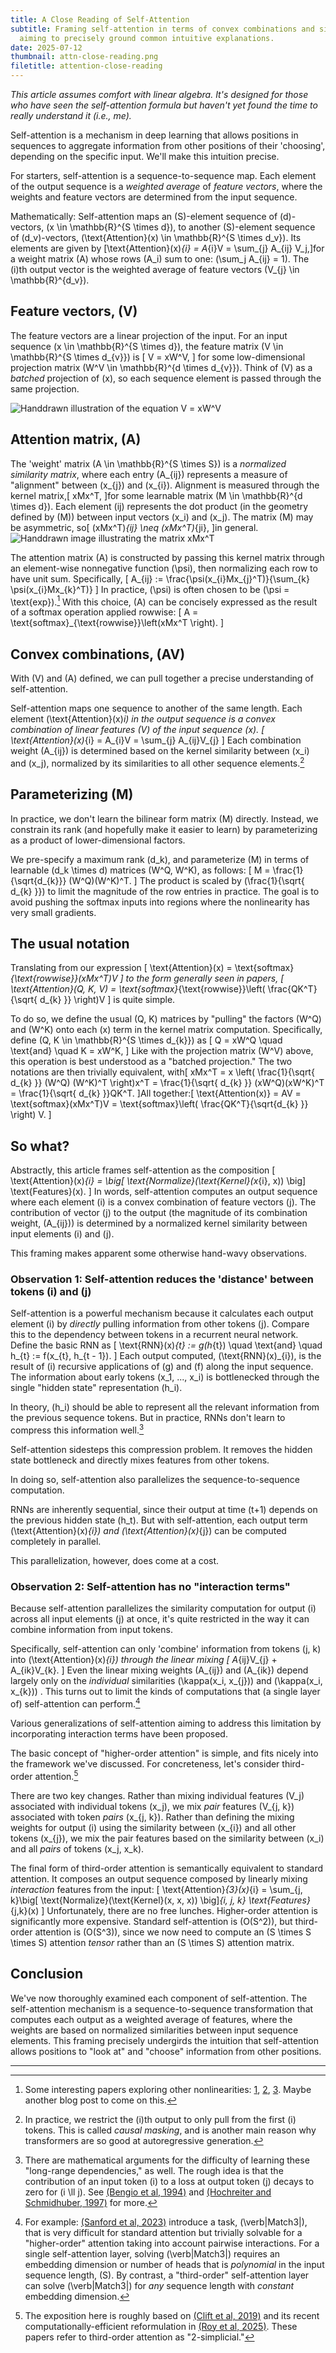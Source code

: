 ```yaml
---
title: A Close Reading of Self-Attention
subtitle: Framing self-attention in terms of convex combinations and similarity matrices,
  aiming to precisely ground common intuitive explanations.
date: 2025-07-12
thumbnail: attn-close-reading.png
filetitle: attention-close-reading
---
```

*This article assumes comfort with linear algebra. It's designed for those who have seen the self-attention formula but haven't yet found the time to really understand it (i.e., me).*


Self-attention is a mechanism in deep learning that allows positions in sequences to aggregate information from other positions of their 'choosing', depending on the specific input. We'll make this intuition precise.


For starters, self-attention is a sequence-to-sequence map. Each element of the output sequence is a *weighted average* of *feature vectors*, where the weights and feature vectors are determined from the input sequence.


Mathematically: Self-attention maps an \(S\)-element sequence of \(d\)-vectors, \(x \in \mathbb{R}^{S \times d}\), to another \(S\)-element sequence of \(d_v\)-vectors, \(\text{Attention}(x) \in \mathbb{R}^{S \times d_v}\). Its elements are given by \[\text{Attention}(x)_{i} = A_{i}V = \sum_{j} A_{ij} V_j,\]for a weight matrix \(A\) whose rows \(A_i\) sum to one: \(\sum_j A_{ij} = 1\). The \(i\)th output vector is the weighted average of feature vectors \(V_{j} \in \mathbb{R}^{d_v}\).


## Feature vectors, \(V\)
The feature vectors are a linear projection of the input. For an input sequence \(x \in \mathbb{R}^{S \times d}\), the feature matrix \(V \in \mathbb{R}^{S \times d_{v}}\) is
\[
V = xW^V,
\]
for some low-dimensional projection matrix \(W^V \in \mathbb{R}^{d \times d_{v}}\). Think of \(V\) as a *batched* projection of \(x\), so each sequence element is passed through the same projection.


![Handdrawn illustration of the equation V = xW^V]({{site.url}}/assets/img/attn-close-reading-V.png)


## Attention matrix, \(A\)
The 'weight' matrix \(A \in \mathbb{R}^{S \times S}\) is a *normalized similarity matrix*, where each entry \(A_{ij}\) represents a measure of "alignment" between \(x_{j}\) and \(x_{i}\). Alignment is measured through the kernel matrix,\[
xMx^T,
\]for some learnable matrix \(M \in \mathbb{R}^{d \times d}\). Each element \(ij\) represents the dot product (in the geometry defined by \(M\)) between input vectors \(x_i\) and \(x_j\). The matrix \(M\) may be asymmetric, so\[
(xMx^T)_{ij} \neq (xMx^T)_{ji},
\]in general. 
![Handdrawn image illustrating the matrix xMx^T]({{site.url}}/assets/img/attn-close-reading-xMx.png)


The attention matrix \(A\) is constructed by passing this kernel matrix through an element-wise nonnegative function \(\psi\), then normalizing each row to have unit sum. Specifically,
\[
A_{ij} := \frac{\psi(x_{i}Mx_{j}^T)}{\sum_{k} \psi(x_{i}Mx_{k}^T)}
\]
In practice, \(\psi\) is often chosen to be \(\psi = \text{exp}\).[^1] With this choice, \(A\) can be concisely expressed as the result of a softmax operation applied rowwise: \[
A = \text{softmax}_{\text{rowwise}}\left(xMx^T \right).
\]


## Convex combinations, \(AV\)
With \(V\) and \(A\) defined, we can pull together a precise understanding of self-attention.


Self-attention maps one sequence to another of the same length. Each element \(\text{Attention}(x)_i\) in the output sequence is a convex combination of linear features \(V\) of the input sequence \(x\).
\[
\text{Attention}(x)_{i} = A_{i}V = \sum_{j} A_{ij}V_{j}
\]
Each combination weight \(A_{ij}\) is determined based on the kernel similarity between \(x_i\) and \(x_j\), normalized by its similarities to all other sequence elements.[^2]


## Parameterizing \(M\)
In practice, we don't learn the bilinear form matrix \(M\) directly. Instead, we constrain its rank (and hopefully make it easier to learn) by parameterizing as a product of lower-dimensional factors.


We pre-specify a maximum rank \(d_k\), and parameterize \(M\) in terms of learnable \(d_k \times d\) matrices \(W^Q, W^K\), as follows:
\[
M = \frac{1}{\sqrt{d_{k}}} (W^Q)(W^K)^T.
\]
The product is scaled by \(\frac{1}{\sqrt{ d_{k} }}\) to limit the magnitude of the row entries in practice. The goal is to avoid pushing the softmax inputs into regions where the nonlinearity has very small gradients.


## The usual notation
Translating from our expression
\[
\text{Attention}(x) = \text{softmax}_{\text{rowwise}}(xMx^T)V
\]
to the form generally seen in papers,
\[
\text{Attention}(Q, K, V) = \text{softmax}_{\text{rowwise}}\left( \frac{QK^T}{\sqrt{ d_{k} }} \right)V
\]
is quite simple.


To do so, we define the usual \(Q, K\) matrices by "pulling" the factors \(W^Q\) and \(W^K\) onto each \(x\) term in the kernel matrix computation. Specifically, define \(Q, K \in \mathbb{R}^{S \times d_{k}}\) as
\[
Q = xW^Q \quad \text{and} \quad K = xW^K,
\]
Like with the projection matrix \(W^V\) above, this operation is best understood as a "batched projection." The two notations are then trivially equivalent, with\[
xMx^T = x \left(  \frac{1}{\sqrt{ d_{k} }} (W^Q) (W^K)^T \right)x^T = \frac{1}{\sqrt{ d_{k} }} (xW^Q)(xW^K)^T = \frac{1}{\sqrt{ d_{k} }}QK^T.
\]All together:\[
\text{Attention(x)} = AV = \text{softmax}(xMx^T)V = 
\text{softmax}\left( \frac{QK^T}{\sqrt{d_{k} }} \right) V.
\]


## So what?
Abstractly, this article frames self-attention as the composition
\[
\text{Attention}(x)_{i} = \big[ \text{Normalize}(\text{Kernel}(x_{i}, x)) \big] \text{Features}(x).
\]
In words, self-attention computes an output sequence where each element \(i\) is a convex combination of feature vectors \(j\). The contribution of vector \(j\) to the output (the magnitude of its combination weight, \(A_{ij}\)) is determined by a normalized kernel similarity between input elements \(i\) and \(j\).


This framing makes apparent some otherwise hand-wavy observations.


### Observation 1: Self-attention reduces the 'distance' between tokens \(i\) and \(j\)
Self-attention is a powerful mechanism because it calculates each output element \(i\) by *directly* pulling information from other tokens \(j\). Compare this to the dependency between tokens in a recurrent neural network. Define the basic RNN as
\[
  \text{RNN}(x)_{t} := g(h_{t}) \quad \text{and} \quad
 h_{t} := f(x_{t}, h_{t - 1}).
\]
Each output computed, \(\text{RNN}(x)_{i}\), is the result of \(i\) recursive applications of \(g\) and \(f\) along the input sequence. The information about early tokens \(x_1, ..., x_i\) is bottlenecked through the single "hidden state" representation \(h_i\).


In theory, \(h_i\) should be able to represent all the relevant information from the previous sequence tokens. But in practice, RNNs don't learn to compress this information well.[^3]


Self-attention sidesteps this compression problem. It removes the hidden state bottleneck and directly mixes features from other tokens.


In doing so, self-attention also parallelizes the sequence-to-sequence computation.


RNNs are inherently sequential, since their output at time \(t+1\) depends on the previous hidden state \(h_t\). But with self-attention, each output term \(\text{Attention}(x)_{i}\) and \(\text{Attention}(x)_{j}\) can be computed completely in parallel.


This parallelization, however, does come at a cost.


### Observation 2: Self-attention has no "interaction terms"
Because self-attention parallelizes the similarity computation for output \(i\) across all input elements \(j\) at once, it's quite restricted in the way it can combine information from input tokens.


Specifically, self-attention can only 'combine' information from tokens \(j, k\) into \(\text{Attention}(x)_{i}\) through the linear mixing
\[
A_{ij}V_{j} + A_{ik}V_{k}.
\]
Even the linear mixing weights \(A_{ij}\) and \(A_{ik}\) depend largely only on the *individual* similarities \(\kappa(x_i, x_{j})\) and \(\kappa(x_i, x_{k})\) . This turns out to limit the kinds of computations that (a single layer of) self-attention can perform.[^4]


Various generalizations of self-attention aiming to address this limitation by incorporating interaction terms have been proposed.


The basic concept of "higher-order attention" is simple, and fits nicely into the framework we've discussed. For concreteness, let's consider third-order attention.[^5]


There are two key changes. Rather than mixing individual features \(V_j\) associated with individual tokens \(x_j\), we mix *pair* features \(V_{j, k}\) associated with token *pairs* \(x_{j, k}\). Rather than defining the mixing weights for output \(i\) using the similarity between \(x_{i}\) and all other tokens \(x_{j}\), we mix the pair features based on the similarity between \(x_i\) and all *pairs* of tokens \(x_j, x_k\).


The final form of third-order attention is semantically equivalent to standard attention. It composes an output sequence composed by linearly mixing *interaction* features from the input:
\[
\text{Attention}_{3}(x)_{i} = \sum_{j, k}\big[ \text{Normalize}(\text{Kernel}(x, x, x)) \big]_{i, j, k} \text{Features}_{j,k}(x)
\]
Unfortunately, there are no free lunches. Higher-order attention is significantly more expensive. Standard self-attention is \(O(S^2)\), but third-order attention is \(O(S^3)\), since we now need to compute an \(S \times S \times S\) attention *tensor* rather than an \(S \times S\) attention matrix.


## Conclusion
We've now thoroughly examined each component of self-attention. The self-attention mechanism is a sequence-to-sequence transformation that computes each output as a weighted average of features, where the weights are based on normalized similarities between input sequence elements. This framing precisely undergirds the intuition that self-attention allows positions to "look at" and "choose" information from other positions.



----

[^1]: Some interesting papers exploring other nonlinearities: [1](https://arxiv.org/abs/2202.08791), [2](https://arxiv.org/abs/2409.04431), [3](https://arxiv.org/abs/2309.08586). Maybe another blog post to come on this.


[^2]: In practice, we restrict the \(i\)th output to only pull from the first \(i\) tokens. This is called *causal masking*, and is another main reason why transformers are so good at autoregressive generation.


[^3]: There are mathematical arguments for the difficulty of learning these "long-range dependencies," as well. The rough idea is that the contribution of an input token \(i\) to a loss at output token \(j\) decays to zero for \(i \ll j\). See [(Bengio et al, 1994)](https://ieeexplore.ieee.org/author/37323338000) and [(Hochreiter and Schmidhuber, 1997)](https://www.bioinf.jku.at/publications/older/2604.pdf) for more.


[^4]: For example: [(Sanford et al, 2023)](https://arxiv.org/abs/2306.02896) introduce a task, \(\verb|Match3|\), that is very difficult for standard attention but trivially solvable for a "higher-order" attention taking into account pairwise interactions. For a single self-attention layer, solving \(\verb|Match3|\) requires an embedding dimension or number of heads that is *polynomial* in the input sequence length, \(S\). By contrast, a "third-order" self-attention layer can solve \(\verb|Match3|\) for *any* sequence length with *constant* embedding dimension.


[^5]: The exposition here is roughly based on [(Clift et al, 2019)](https://arxiv.org/abs/1909.00668) and its recent computationally-efficient reformulation in [(Roy et al, 2025)](https://arxiv.org/abs/2507.02754). These papers refer to third-order attention as "2-simplicial."


